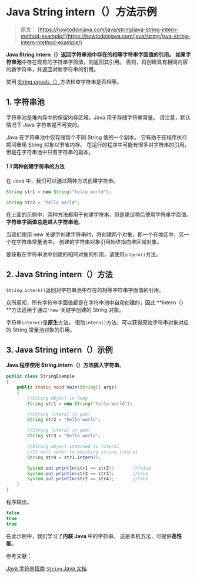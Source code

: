 # Java String intern（）方法示例

> 原文： [https://howtodoinjava.com/java/string/java-string-intern-method-example/](https://howtodoinjava.com/java/string/java-string-intern-method-example/)

**Java String intern（）**返回字符串池中存在的相等字符串字面值的引用。 如果**字符串池**中存在现有的字符串字面值，则返回其引用。 否则，将创建具有相同内容的新字符串，并返回对新字符串的引用。

使用 [String.equals（）](https://howtodoinjava.com/java/string/string-equals-method/)方法检查字符串是否相等。

## 1\. 字符串池

字符串池是堆内存中的保留内存区域，Java 用于存储字符串常量。 请注意，默认情况下 Java 字符串是不可变的。

Java 在字符串池中仅存储每个不同 String 值的一个副本。 它有助于在程序执行期间重用 String 对象以节省内存。 在运行的程序中可能有很多对字符串的引用，但是在字符串池中只有字符串的副本。

#### 1.1 两种创建字符串的方法

在 Java 中，我们可以通过两种方式创建字符串。

```java
String str1 = new String("hello world");

String str2 = "hello world";

```

在上面的示例中，两种方法都用于创建字符串，但是建议稍后使用字符串字面值。 **字符串字面值总是进入字符串池**。

当我们使用 new 关键字创建字符串时，将创建两个对象，即一个在堆区中，另一个在字符串常量池中。 创建的字符串对象引用始终指向堆区域对象。

要获取在字符串池中创建的相同对象的引用，请使用`intern()`方法。

## 2\. Java String intern（）方法

`String.intern()`返回对字符串池中存在的相等字符串字面值的引用。

众所周知，所有字符串字面值都是在字符串池中自动创建的，因此 **intern（）**方法适用于通过`'new'`关键字创建的 String 对象。

字符串`intern()`是**原生**方法。 借助`intern()`方法，可以获得原始字符串对象对应的 String 常量池对象的引用。

## 3\. Java String intern（）示例

**Java 程序使用 String.intern（）方法插入字符串**。

```java
public class StringExample 
{
    public static void main(String[] args) 
    {
        //String object in heap
        String str1 = new String("hello world");

        //String literal in pool
        String str2 = "hello world";

        //String literal in pool
        String str3 = "hello world";

        //String object interned to literal
        //It will refer to existing string literal
        String str4 = str1.intern();

        System.out.println(str1 == str2);       //false
        System.out.println(str2 == str3);       //true
        System.out.println(str2 == str4);       //true
    }
}

```

程序输出。

```java
false
true
true

```

在此示例中，我们学习了**内联 Java** 中的字符串。 这是本机方法，可提供**高性能**。

参考文献：

[Java 字符串指南](https://howtodoinjava.com/java-string/)
[`String` Java 文档](https://docs.oracle.com/javase/9/docs/api/java/lang/String.html)